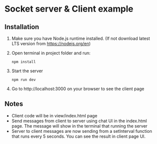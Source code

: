 # Socket server & Client example

## Installation

1. Make sure you have Node.js runtime installed.
   (If not download latest LTS version from https://nodejs.org/en)

2. Open terminal in project folder and run:

   `npm install`

3. Start the server

   `npm run dev`

4. Go to http://localhost:3000 on your browser to see the client page

## Notes

- Client code will be in view/index.html page
- Send messages from client to server using chat UI in the index.html page. The message will show in the terminal that running the server
- Server to client messages are now sending from a setInterval function that runs every 5 seconds. You can see the result in client page UI.

